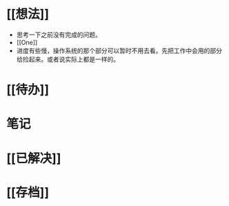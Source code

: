 # [[想法]]
- 思考一下之前没有完成的问题。
- [[One]]
- 进度有些慢，操作系统的那个部分可以暂时不用去看。先把工作中会用的部分给捡起来。或者说实际上都是一样的。

# [[待办]]

# 笔记

# [[已解决]]

# [[存档]]